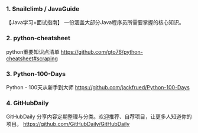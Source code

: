 ### 1. Snailclimb / JavaGuide
【Java学习+面试指南】 一份涵盖大部分Java程序员所需要掌握的核心知识。
### 2. python-cheatsheet
python重要知识点清单  https://github.com/gto76/python-cheatsheet#scraping
### 3. Python-100-Days
Python - 100天从新手到大师  https://github.com/jackfrued/Python-100-Days
### 4. GitHubDaily
GitHubDaily 分享内容定期整理与分类。欢迎推荐、自荐项目，让更多人知道你的项目。 https://github.com/GitHubDaily/GitHubDaily
